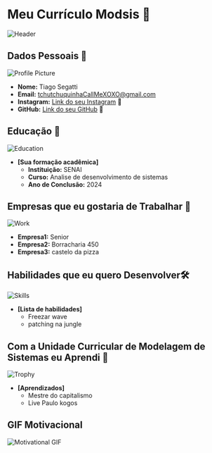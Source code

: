 
# Meu Currículo Modsis 🌟

![Header](https://images.unsplash.com/photo-1584697964358-3e14ca57658b?ixlib=rb-1.2.1&auto=format&fit=crop&w=1000&q=80)

## Dados Pessoais 📄
![Profile Picture](https://static-media.hotmart.com/DOBWtPHvapo5ObSfaziefnHdwYY=/300x300/smart/filters:format(webp):background_color(white)/hotmart/product_pictures/170f520f-4808-487b-a162-71032ab09235/BannerMK.jpg)
- **Nome:** Tiago Segatti
- **Email:** tchutchuquinhaCallMeXOXO@gmail.com
- **Instagram:** [Link do seu Instagram](https://www.linkedin.com) 🔗
- **GitHub:** [Link do seu GitHub](https://www.github.com) 🔗

## Educação 🏫
![Education](https://images.unsplash.com/photo-1503676260728-1c00da094a0b?ixlib=rb-1.2.1&auto=format&fit=crop&w=50&q=80)
- **[Sua formação acadêmica]**  
  - **Instituição:** SENAI
  - **Curso:** Analise de desenvolvimento de sistemas
  - **Ano de Conclusão:** 2024

## Empresas que eu gostaria de Trabalhar 💼
![Work](https://images.unsplash.com/photo-1522071820081-009f0129c71c?ixlib=rb-1.2.1&auto=format&fit=crop&w=50&q=80)
  - **Empresa1:** Senior
  - **Empresa2:** Borracharia 450
  - **Empresa3:** castelo da pizza

## Habilidades que eu quero Desenvolver🛠️
![Skills](https://images.unsplash.com/photo-1486312338219-ce68d2c6f44d?ixlib=rb-1.2.1&auto=format&fit=crop&w=50&q=80)
- **[Lista de habilidades]**
  - Freezar wave
  - patching na jungle

## Com a Unidade Curricular de Modelagem de Sistemas eu Aprendi 🎉
![Trophy](https://images.unsplash.com/photo-1579586331215-3f8e6c0a5f86?ixlib=rb-1.2.1&auto=format&fit=crop&w=50&q=80)
- **[Aprendizados]**
  - Mestre do capitalismo
  - Live Paulo kogos

## GIF Motivacional 
![Motivational GIF](https://https://giphy.com/gifs/smoke-smoking-chibi-l0ExdMHUDKteztyfe)
